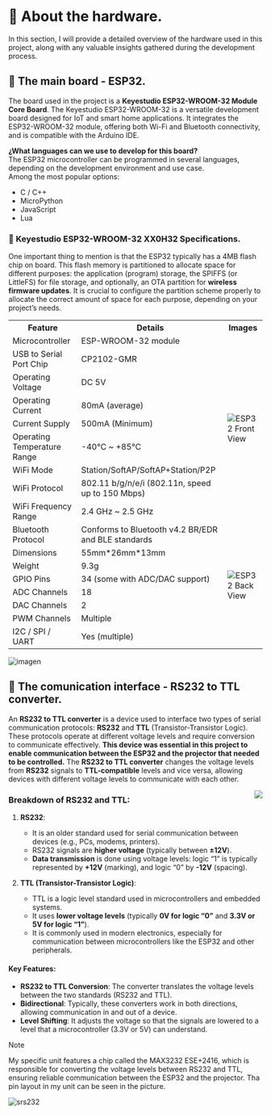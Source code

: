 # 📔 About the hardware.
In this section, I will provide a detailed overview of the hardware used in this project, along with any valuable insights gathered during the development process.

## 📌 The main board - ESP32.
The board used in the project is a **Keyestudio ESP32-WROOM-32 Module Core Board**. 
The Keyestudio ESP32-WROOM-32 is a versatile development board designed for IoT and smart home applications. It integrates the ESP32-WROOM-32 module, offering both Wi-Fi and Bluetooth connectivity, and is compatible with the Arduino IDE.

**¿What languages can we use to develop for this board?**   
The ESP32 microcontroller can be programmed in several languages, depending on the development environment and use case.    
Among the most popular options:
- C / C++
- MicroPython
- JavaScript
- Lua
     
### 🔹 Keyestudio ESP32-WROOM-32 XX0H32 Specifications.
One important thing to mention is that the ESP32 typically has a 4MB flash chip on board. This flash memory is partitioned to allocate space for different purposes: the application (program) storage, the SPIFFS (or LittleFS) for file storage, and optionally, an OTA partition for **wireless firmware updates**. It is crucial to configure the partition scheme properly to allocate the correct amount of space for each purpose, depending on your project’s needs.
    
<table>
    <tr>
        <th>Feature</th>
        <th>Details</th>
        <th>Images</th>
    </tr>
    <tr>
        <td>Microcontroller</td>
        <td>ESP-WROOM-32 module</td>
        <td rowspan="9"><img src="https://github.com/user-attachments/assets/7a27f529-b2a2-4130-9c9a-a6fa5d1f1406" alt="ESP32 Front View"></td>
    </tr>
    <tr>
        <td>USB to Serial Port Chip</td>
        <td>CP2102-GMR</td>
    </tr>
    <tr>
        <td>Operating Voltage</td>
        <td>DC 5V</td>
    </tr>
    <tr>
        <td>Operating Current</td>
        <td>80mA (average)</td>
    </tr>
    <tr>
        <td>Current Supply</td>
        <td>500mA (Minimum)</td>
    </tr>
    <tr>
        <td>Operating Temperature Range</td>
        <td>-40℃ ~ +85℃</td>
    </tr>
    <tr>
        <td>WiFi Mode</td>
        <td>Station/SoftAP/SoftAP+Station/P2P</td>
    </tr>
    <tr>
        <td>WiFi Protocol</td>
        <td>802.11 b/g/n/e/i (802.11n, speed up to 150 Mbps)</td>
    </tr>
    <tr>
        <td>WiFi Frequency Range</td>
        <td>2.4 GHz ~ 2.5 GHz</td>
    </tr>
    <tr>
        <td>Bluetooth Protocol</td>
        <td>Conforms to Bluetooth v4.2 BR/EDR and BLE standards</td>
        <td rowspan="8"><img src="https://github.com/user-attachments/assets/ded84c16-4fc8-44f1-9782-d8fbb186db21" alt="ESP32 Back View"></td>
    </tr>
    <tr>
        <td>Dimensions</td>
        <td>55mm*26mm*13mm</td>
    </tr>
    <tr>
        <td>Weight</td>
        <td>9.3g</td>
    </tr>
    <tr>
        <td>GPIO Pins</td>
        <td>34 (some with ADC/DAC support)</td>
    </tr>
    <tr>
        <td>ADC Channels</td>
        <td>18</td>
    </tr>
    <tr>
        <td>DAC Channels</td>
        <td>2</td>
    </tr>
    <tr>
        <td>PWM Channels</td>
        <td>Multiple</td>
    </tr>
    <tr>
        <td>I2C / SPI / UART</td>
        <td>Yes (multiple)</td>
    </tr>
</table>

![imagen](https://github.com/user-attachments/assets/7390d1e3-e9a5-4d1f-b9ea-9e96863f41ca)



## 📌 The comunication interface - RS232 to TTL converter.
An **RS232 to TTL converter** is a device used to interface two types of serial communication protocols: **RS232** and **TTL** (Transistor-Transistor Logic). These protocols operate at different voltage levels and require conversion to communicate effectively. **This device was essential in this project to enable communication between the ESP32 and the projector that needed to be controlled.** The **RS232 to TTL converter** changes the voltage levels from **RS232** signals to **TTL-compatible** levels and vice versa, allowing devices with different voltage levels to communicate with each other.
   
<p>
     <img align="right" src="https://github.com/user-attachments/assets/2f611e96-63cf-4b75-9c10-582fe3969af4">
</p>
   
### Breakdown of RS232 and TTL:
1. **RS232**:
   - It is an older standard used for serial communication between devices (e.g., PCs, modems, printers).
   - RS232 signals are **higher voltage** (typically between **±12V**).
   - **Data transmission** is done using voltage levels: logic “1” is typically represented by **+12V** (marking), and logic “0” by **-12V** (spacing).

2. **TTL (Transistor-Transistor Logic)**:
   - TTL is a logic level standard used in microcontrollers and embedded systems.
   - It uses **lower voltage levels** (typically **0V for logic “0”** and **3.3V or 5V for logic “1”**).
   - It is commonly used in modern electronics, especially for communication between microcontrollers like the ESP32 and other peripherals.
    
#### Key Features:
- **RS232 to TTL Conversion**: The converter translates the voltage levels between the two standards (RS232 and TTL).
- **Bidirectional**: Typically, these converters work in both directions, allowing communication in and out of a device.
- **Level Shifting**: It adjusts the voltage so that the signals are lowered to a level that a microcontroller (3.3V or 5V) can understand.

>[!Note]
> My specific unit features a chip called the MAX3232 ESE+2416, which is responsible for converting the voltage levels between RS232 and TTL, ensuring reliable communication between the ESP32 and the projector. Tha pin layout in my unit can be seen in the picture.
>
>       
>![srs232](https://github.com/user-attachments/assets/3cce1348-7e50-454f-9153-d7c20fea84fa)
    

